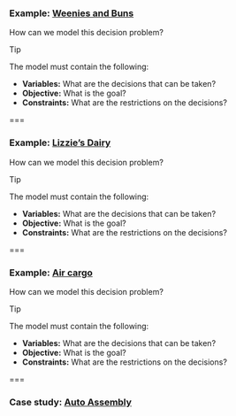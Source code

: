 ### Example: <a href="markdown-viewer.html?file=03-lab/weenies_and_buns.md" data-preview-link>Weenies and Buns <i class="fa-solid fa-magnifying-glass"></i></a>

How can we model this decision problem?

> [!TIP]
> The model must contain the following:
> - **Variables:** What are the decisions that can be taken?
> - **Objective:** What is the goal?
> - **Constraints:** What are the restrictions on the decisions?

===

### Example: <a href="markdown-viewer.html?file=03-lab/lizzies_dairy.md" data-preview-link>Lizzie’s Dairy <i class="fa-solid fa-magnifying-glass"></i></a>

How can we model this decision problem?

> [!TIP]
> The model must contain the following:
> - **Variables:** What are the decisions that can be taken?
> - **Objective:** What is the goal?
> - **Constraints:** What are the restrictions on the decisions?

===

### Example: <a href="markdown-viewer.html?file=03-lab/aircargo.md" data-preview-link>Air cargo <i class="fa-solid fa-magnifying-glass"></i></a>

How can we model this decision problem?

> [!TIP]
> The model must contain the following:
> - **Variables:** What are the decisions that can be taken?
> - **Objective:** What is the goal?
> - **Constraints:** What are the restrictions on the decisions?

===


### Case study: <a href="markdown-viewer.html?file=03-lab/auto_assembly.md" data-preview-link>Auto Assembly  <i class="fa-solid fa-magnifying-glass"></i></a>


